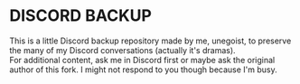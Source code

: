 # DISCORD BACKUP
This is a little Discord backup repository made by me, unegoist, to preserve the many of my Discord conversations (actually it's dramas).
<br>
For additional content, ask me in Discord first or maybe ask the original author of this fork. I might not respond to you though because I'm busy.
